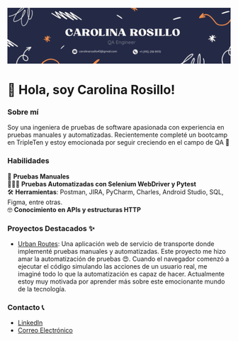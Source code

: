 ![My Image](https://github.com/CarolinaRosillo/CarolinaRosillo/blob/main/Carolina%20rosillo.png?raw=true)

# 👋 Hola, soy Carolina Rosillo!

### Sobre mí
Soy una ingeniera de pruebas de software apasionada con experiencia en pruebas manuales y automatizadas. Recientemente completé un bootcamp en TripleTen y estoy emocionada por seguir creciendo en el campo de QA 🤩

### Habilidades
📝 **Pruebas Manuales**  
👩🏽‍💻 **Pruebas Automatizadas con Selenium WebDriver y Pytest**  
🛠️ **Herramientas**: Postman, JIRA, PyCharm, Charles, Android Studio, SQL, Figma, entre otras.  
🤓 **Conocimiento en APIs y estructuras HTTP**

### Proyectos Destacados ✨
- [Urban Routes](https://github.com/carolinarosillo/urban-routes): Una aplicación web de servicio de transporte donde implementé pruebas manuales y automatizadas. Este proyecto me hizo amar la automatización de pruebas 😍. Cuando el navegador comenzó a ejecutar el código simulando las acciones de un usuario real, me imaginé todo lo que la automatización es capaz de hacer. Actualmente estoy muy motivada por aprender más sobre este emocionante mundo de la tecnología.

### Contacto 📞
- [LinkedIn](https://www.linkedin.com/in/carolinarosillog)
- [Correo Electrónico](mailto:carolinarosillo43@gmail.com)
